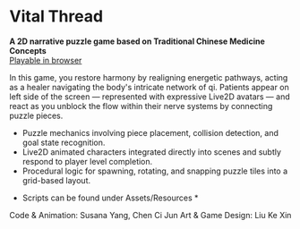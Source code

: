 # Vital Thread

**A 2D narrative puzzle game based on Traditional Chinese Medicine Concepts**  
[Playable in browser](https://syangx.itch.io/vitalthreads)

In this game, you restore harmony by realigning energetic pathways, acting as a healer navigating the body's intricate network of qi. Patients appear on left side of the screen — represented with expressive Live2D avatars — and react as you unblock the flow within their nerve systems by connecting puzzle pieces.

- Puzzle mechanics involving piece placement, collision detection, and goal state recognition.
- Live2D animated characters integrated directly into scenes and subtly respond to player level completion.
- Procedural logic for spawning, rotating, and snapping puzzle tiles into a grid-based layout.

* Scripts can be found under Assets/Resources *

Code & Animation: Susana Yang, Chen Ci Jun
Art & Game Design: Liu Ke Xin
